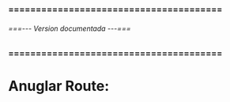 ### ======================================= ###
###### ===--- Version documentada ---=== ######
### ======================================= ###

# Anuglar Route: [](1.6.9)